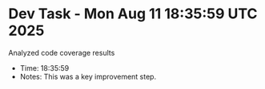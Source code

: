 # Dev Task - Mon Aug 11 18:35:59 UTC 2025
Analyzed code coverage results
- Time: 18:35:59
- Notes: This was a key improvement step.
